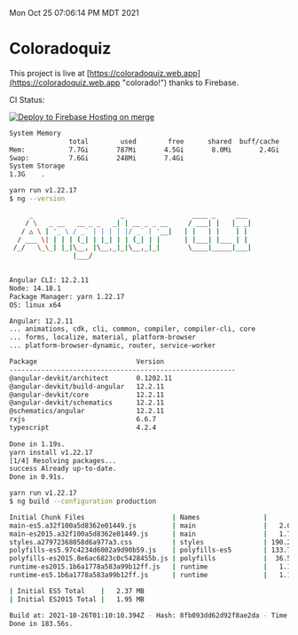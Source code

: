 Mon Oct 25 07:06:14 PM MDT 2021

# Coloradoquiz


This project is live at [https://coloradoquiz.web.app](https://coloradoquiz.web.app "colorado!") thanks to Firebase.

CI Status: 

[![Deploy to Firebase Hosting on merge](https://github.com/teamkushal/coloradoquiz/actions/workflows/firebase-hosting-merge.yml/badge.svg)](https://github.com/teamkushal/coloradoquiz/actions/workflows/firebase-hosting-merge.yml)

```bash
System Memory
               total        used        free      shared  buff/cache   available
Mem:           7.7Gi       787Mi       4.5Gi       8.0Mi       2.4Gi       6.5Gi
Swap:          7.6Gi       248Mi       7.4Gi
System Storage
1.3G	.
```
```bash
yarn run v1.22.17
$ ng --version

     _                      _                 ____ _     ___
    / \   _ __   __ _ _   _| | __ _ _ __     / ___| |   |_ _|
   / △ \ | '_ \ / _` | | | | |/ _` | '__|   | |   | |    | |
  / ___ \| | | | (_| | |_| | | (_| | |      | |___| |___ | |
 /_/   \_\_| |_|\__, |\__,_|_|\__,_|_|       \____|_____|___|
                |___/
    

Angular CLI: 12.2.11
Node: 14.18.1
Package Manager: yarn 1.22.17
OS: linux x64

Angular: 12.2.11
... animations, cdk, cli, common, compiler, compiler-cli, core
... forms, localize, material, platform-browser
... platform-browser-dynamic, router, service-worker

Package                         Version
---------------------------------------------------------
@angular-devkit/architect       0.1202.11
@angular-devkit/build-angular   12.2.11
@angular-devkit/core            12.2.11
@angular-devkit/schematics      12.2.11
@schematics/angular             12.2.11
rxjs                            6.6.7
typescript                      4.2.4
    
Done in 1.19s.
yarn install v1.22.17
[1/4] Resolving packages...
success Already up-to-date.
Done in 0.91s.
```
```bash
yarn run v1.22.17
$ ng build --configuration production

Initial Chunk Files                      | Names                |      Size
main-es5.a32f100a5d8362e01449.js         | main                 |   2.05 MB
main-es2015.a32f100a5d8362e01449.js      | main                 |   1.73 MB
styles.a27972368058d6a977a3.css          | styles               | 190.28 kB
polyfills-es5.97c4234d6002a9d90b59.js    | polyfills-es5        | 133.74 kB
polyfills-es2015.8e6ac6823c0c5428455b.js | polyfills            |  36.55 kB
runtime-es2015.1b6a1778a583a99b12ff.js   | runtime              |   1.17 kB
runtime-es5.1b6a1778a583a99b12ff.js      | runtime              |   1.17 kB

| Initial ES5 Total    |   2.37 MB
| Initial ES2015 Total |   1.95 MB

Build at: 2021-10-26T01:10:10.394Z - Hash: 8fb093dd62d92f8ae2da - Time: 177338ms
Done in 183.56s.
```

